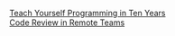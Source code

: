 [Teach Yourself Programming in Ten Years](http://norvig.com/21-days.html)  
[Code Review in Remote Teams](https://www.seanh.cc/posts/code-review)
